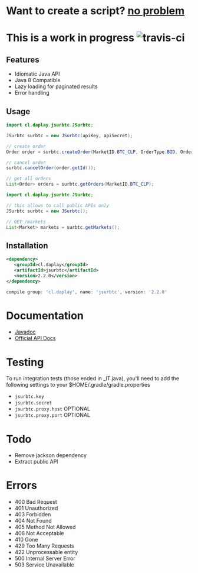 # Want to create a script? [no problem](https://github.com/daplay/sur)

# This is a work in progress ![travis-ci](https://travis-ci.org/daplay/jsurbtc.svg?branch=master)

## Features

- Idiomatic Java API
- Java 8 Compatible
- Lazy loading for paginated results
- Error handling

## Usage

```java
import cl.daplay.jsurbtc.JSurbtc;

JSurbtc surbtc = new JSurbtc(apiKey, apiSecret);

// create order
Order order = surbtc.createOrder(MarketID.BTC_CLP, OrderType.BID, OrderPriceType.LIMIT, BigDecimal.ONE, BigDecimal.ONE);

// cancel order
surbtc.cancelOrder(order.getId());

// get all orders
List<Order> orders = surbtc.getOrders(MarketID.BTC_CLP);

```

```java
import cl.daplay.jsurbtc.JSurbtc;

// this allows to call public APIs only
JSurbtc surbtc = new JSurbtc();

// GET /markets
List<Market> markets = surbtc.getMarkets();
```


## Installation

```xml
<dependency>
   <groupId>cl.daplay</groupId>
   <artifactId>jsurbtc</artifactId>
   <version>2.2.0</version>
</dependency>
```

```groovy
compile group: 'cl.daplay', name: 'jsurbtc', version: '2.2.0'
```
   
# Documentation

- [Javadoc](http://docs.daplay.cl/jsurbtc/cl/daplay/jsurbtc/JSurbtc.html)
- [Official API Docs](http://api.surbtc.com/)

# Testing

To run integration tests (those ended in _IT.java), you'll need to add the following settings to your $HOME/.gradle/gradle.properties

- `jsurbtc.key`
- `jsurbtc.secret`
- `jsurbtc.proxy.host` OPTIONAL
- `jsurbtc.proxy.port` OPTIONAL

# Todo

- Remove jackson dependency 
- Extract public API

# Errors

- 400 Bad Request
- 401 Unauthorized
- 403 Forbidden
- 404 Not Found
- 405 Method Not Allowed
- 406 Not Acceptable
- 410 Gone
- 429 Too Many Requests
- 422 Unprocessable entity
- 500 Internal Server Error
- 503 Service Unavailable
